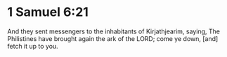 # 1 Samuel 6:21

And they sent messengers to the inhabitants of Kirjathjearim, saying, The Philistines have brought again the ark of the LORD; come ye down, [and] fetch it up to you.